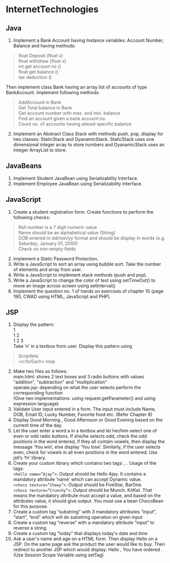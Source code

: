 # InternetTechnologies

## Java
1. Implement a Bank Account having Instance variables: Account Number, Balance and having methods:
> float Deposit (float x) \
> float withdraw (float x) \
> int get account no () \
> float get balance () \
> tax deduction ()

Then implement class Bank having an array list of accounts of type BankAccount. Implement following methods:
> AddAccount in Bank \
> Get Total balance in Bank \
> Get account number with max. and min. balance \
> Find an account given a bank account no. \
> Count no. of accounts having atleast specific balance

2. Implement an Abstract Class Stack with methods push, pop, display for two classes:
StaticStack and DyanamicStack. StaticStack uses one dimensional integer array to store
numbers and DyanamicStack uses an integer ArrayList to store. 

## JavaBeans
1. Implement Student JavaBean using Serializability Interface.
2. Implement Employee JavaBean using Serializability Interface.

## JavaScript
1. Create a student registration form. Create functions to perform the following checks:
> Roll number is a 7 digit numeric value \
> Name should be an alphabetical value (String) \
> DOB entered in dd/mm/yy format and should be display in words (e.g. Saturday, January 01, 2000) \
> Check on non-empty fields
2. Implement a Static Password Protection.
3. Write a JavaScript to sort an array using bubble sort. Take the number of elements and
array from user.
4. Write a JavaScript to implement stack methods (push and pop).
5. Write a JavaScript to change the color of text using setTimeOut() to move an image across screen using setInterval()
6. Implement the question no. 1 of hands on exercises of chapter 10 (page 190, CWAD using HTML, JavaScript and PHP).

## JSP
1. Display the pattern: \
1 \
1 2 \
1 2 3 \
Take ‘n’ in a textbox from user. Display this pattern using
> Scriptlets \
> <c:forEach> loop
2. Make two files as follows:
\
main.html: shows 2 text boxes and 3 radio buttons with values "addition", "subtraction" and "multiplication"
\
operate.jsp: depending on what the user selects perform the corresponding function
\
(Give two implementations: using request.getParameter() and using expression
language)
3. Validate User input entered in a form. The input must include Name, DOB, Email ID,
Lucky Number, Favorite food etc. (Refer Chapter 8)
4. Display Good Morning <uname>, Good Afternoon <uname> or Good Evening
<uname> based on the current time of the day.
5. Let the user enter a word a in a textbox and let her/him select one of even or odd radio
buttons. If she/he selects odd, check the odd positions in the word entered, if they all
contain vowels, then display the message ‘You win’, else display ‘You lose’. Similarly,
if the user selects even, check for vowels in all even positions in the word entered. Use
jstl’s ‘fn’ library.
6. Create your custom library which contains two tags: <hello>, <choco>.
Usage of the tags:
\
``` <hello name=”Ajay”> ```: Output should be Hello Ajay. It contains a mandatory
attribute ‘name’ which can accept Dynamic value.
\
``` <choco texture=”Chewy”> ```: Output should be FiveStar, BarOne.
\
``` <choco texture=”Crunchy”> ```: Output should be Munch. KitKat.
That means the mandatory attribute must accept a value, and based on the
attributes value, it should give output. You must use a bean ChocoBean for this
purpose.
7. Create a custom tag “substring” with 3 mandatory attributes “input”, “start”, “end”
which will do substring operation on given input
8. Create a custom tag “reverse” with a mandatory attribute “input” to reverse a string.
9. Create a custom tag "today" that displays today's date and time
10. Ask a user's name and age on a HTML form. Then display Hello <uname> on a JSP.
On the same page ask the product the user would like to buy. Then redirect to another
JSP which would display: Hello <uname>, You have ordered <product>. (Use Session
Scope Variable using setTag)
